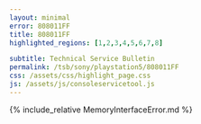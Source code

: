 ```yaml
---
layout: minimal
error: 808011FF
title: 808011FF
highlighted_regions: [1,2,3,4,5,6,7,8]

subtitle: Technical Service Bulletin
permalink: /tsb/sony/playstation5/808011FF
css: /assets/css/highlight_page.css
js: /assets/js/consoleservicetool.js
---
```


{% include_relative MemoryInterfaceError.md %}